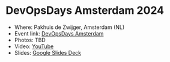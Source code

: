 # DevOpsDays Amsterdam 2024

- Where: Pakhuis de Zwijger, Amsterdam (NL)
- Event link: [DevOpsDays Amsterdam](https://devopsdays.org/events/2024-amsterdam/program)
- Photos: TBD
- Video: [YouTube](https://www.youtube.com/live/ccAcCnLKO9s?si=v9Vmep_ExkOlOtL_&t=22687)
- Slides: [Google Slides Deck](https://docs.google.com/presentation/d/1z0HffGYTlR2V6JmJ3ThLprIRV2F6_i0VYq7cYqVBKoI)
